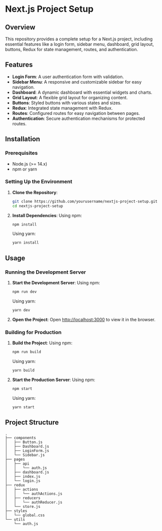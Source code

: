 # Next.js Project Setup

## Overview
This repository provides a complete setup for a Next.js project, including essential features like a login form, sidebar menu, dashboard, grid layout, buttons, Redux for state management, routes, and authentication.

## Features
- **Login Form**: A user authentication form with validation.
- **Sidebar Menu**: A responsive and customizable sidebar for easy navigation.
- **Dashboard**: A dynamic dashboard with essential widgets and charts.
- **Grid Layout**: A flexible grid layout for organizing content.
- **Buttons**: Styled buttons with various states and sizes.
- **Redux**: Integrated state management with Redux.
- **Routes**: Configured routes for easy navigation between pages.
- **Authentication**: Secure authentication mechanisms for protected routes.

## Installation

### Prerequisites
- Node.js (>= 14.x)
- npm or yarn

### Setting Up the Environment
1. **Clone the Repository**:
    ```sh
    git clone https://github.com/yourusername/nextjs-project-setup.git
    cd nextjs-project-setup
    ```

2. **Install Dependencies**:
    Using npm:
    ```sh
    npm install
    ```
    Using yarn:
    ```sh
    yarn install
    ```

## Usage

### Running the Development Server
1. **Start the Development Server**:
    Using npm:
    ```sh
    npm run dev
    ```
    Using yarn:
    ```sh
    yarn dev
    ```

2. **Open the Project**:
    Open [http://localhost:3000](http://localhost:3000) to view it in the browser.

### Building for Production
1. **Build the Project**:
    Using npm:
    ```sh
    npm run build
    ```
    Using yarn:
    ```sh
    yarn build
    ```

2. **Start the Production Server**:
    Using npm:
    ```sh
    npm start
    ```
    Using yarn:
    ```sh
    yarn start
    ```

## Project Structure
```plaintext
.
├── components
│   ├── Button.js
│   ├── Dashboard.js
│   ├── LoginForm.js
│   └── Sidebar.js
├── pages
│   ├── api
│   │   └── auth.js
│   ├── dashboard.js
│   ├── index.js
│   └── login.js
├── redux
│   ├── actions
│   │   └── authActions.js
│   ├── reducers
│   │   └── authReducer.js
│   └── store.js
├── styles
│   └── global.css
└── utils
    └── auth.js
